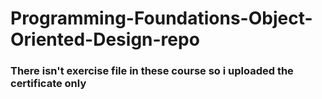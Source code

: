 # Programming-Foundations-Object-Oriented-Design-repo

### There isn't exercise file in these course so i uploaded the certificate only
